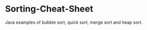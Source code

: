 Sorting-Cheat-Sheet
===================
Java examples of bubble sort, quick sort, merge sort and heap sort.
